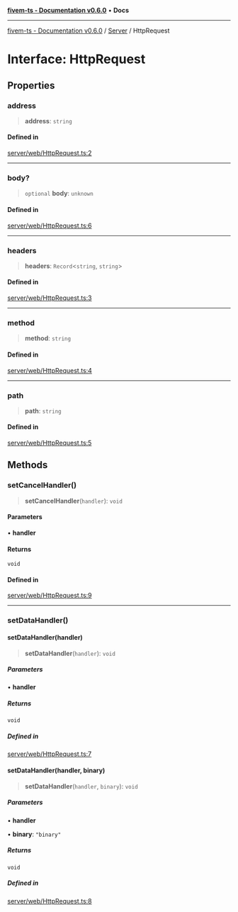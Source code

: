 [**fivem-ts - Documentation v0.6.0**](../../../README.md) • **Docs**

***

[fivem-ts - Documentation v0.6.0](../../../README.md) / [Server](../README.md) / HttpRequest

# Interface: HttpRequest

## Properties

### address

> **address**: `string`

#### Defined in

[server/web/HttpRequest.ts:2](https://github.com/Purpose-Dev/fivem-ts/blob/main/src/server/web/HttpRequest.ts#L2)

***

### body?

> `optional` **body**: `unknown`

#### Defined in

[server/web/HttpRequest.ts:6](https://github.com/Purpose-Dev/fivem-ts/blob/main/src/server/web/HttpRequest.ts#L6)

***

### headers

> **headers**: `Record`\<`string`, `string`\>

#### Defined in

[server/web/HttpRequest.ts:3](https://github.com/Purpose-Dev/fivem-ts/blob/main/src/server/web/HttpRequest.ts#L3)

***

### method

> **method**: `string`

#### Defined in

[server/web/HttpRequest.ts:4](https://github.com/Purpose-Dev/fivem-ts/blob/main/src/server/web/HttpRequest.ts#L4)

***

### path

> **path**: `string`

#### Defined in

[server/web/HttpRequest.ts:5](https://github.com/Purpose-Dev/fivem-ts/blob/main/src/server/web/HttpRequest.ts#L5)

## Methods

### setCancelHandler()

> **setCancelHandler**(`handler`): `void`

#### Parameters

• **handler**

#### Returns

`void`

#### Defined in

[server/web/HttpRequest.ts:9](https://github.com/Purpose-Dev/fivem-ts/blob/main/src/server/web/HttpRequest.ts#L9)

***

### setDataHandler()

#### setDataHandler(handler)

> **setDataHandler**(`handler`): `void`

##### Parameters

• **handler**

##### Returns

`void`

##### Defined in

[server/web/HttpRequest.ts:7](https://github.com/Purpose-Dev/fivem-ts/blob/main/src/server/web/HttpRequest.ts#L7)

#### setDataHandler(handler, binary)

> **setDataHandler**(`handler`, `binary`): `void`

##### Parameters

• **handler**

• **binary**: `"binary"`

##### Returns

`void`

##### Defined in

[server/web/HttpRequest.ts:8](https://github.com/Purpose-Dev/fivem-ts/blob/main/src/server/web/HttpRequest.ts#L8)
